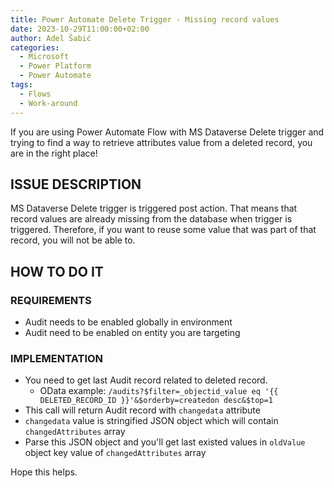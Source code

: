 ```yaml
---
title: Power Automate Delete Trigger - Missing record values
date: 2023-10-29T11:00:00+02:00
author: Adel Šabić
categories:
  - Microsoft
  - Power Platform
  - Power Automate
tags:
  - Flows
  - Work-around
---
```


If you are using Power Automate Flow with MS Dataverse Delete trigger and trying to find a way to retrieve attributes value from a deleted record, you are in the right place!

## ISSUE DESCRIPTION
MS Dataverse Delete trigger is triggered post action. That means that record values are already missing from the database when trigger is triggered. Therefore, if you want to reuse some value that was part of that record, you will not be able to.

## HOW TO DO IT
### REQUIREMENTS
- Audit needs to be enabled globally in environment
- Audit need to be enabled on entity you are targeting

### IMPLEMENTATION
- You need to get last Audit record related to deleted record.
     - OData example: `/audits?$filter=_objectid_value eq '{{ DELETED_RECORD_ID }}'&$orderby=createdon desc&$top=1`
- This call will return Audit record with `changedata` attribute
- `changedata` value is stringified JSON object which will contain `changedAttributes` array
- Parse this JSON object and you'll get last existed values in `oldValue` object key value of `changedAttributes` array


Hope this helps.